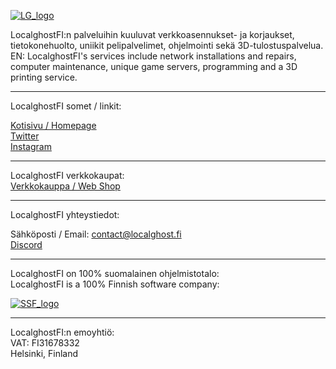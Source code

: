 [![LG_logo](https://cdn.mb24.fi/Logot/Localghost/localghost_oranssi.png)](https://localghost.fi)


LocalghostFI:n palveluihin kuuluvat verkkoasennukset- ja korjaukset, tietokonehuolto, uniikit pelipalvelimet, ohjelmointi sekä 3D-tulostuspalvelua.    
EN: LocalghostFI's services include network installations and repairs, computer maintenance, unique game servers, programming and a 3D printing service.

---
LocalghostFI somet / linkit:

[Kotisivu / Homepage](https://localghost.fi)    
[Twitter](https://twitter.com/localghostfi)     
[Instagram](https://instagram.com/localghostfi)     

---
LocalghostFI verkkokaupat:     
[Verkkokauppa / Web Shop](https://localghost.fi/store)     

---     
LocalghostFI yhteystiedot:    

Sähköposti / Email: [contact@localghost.fi](mailto:contact@localghost.fi)    
[Discord](https://discord.fleromedia.fi)    

---
LocalghostFI on 100% suomalainen ohjelmistotalo:  
LocalghostFI is a 100% Finnish software company:      

[![SSF_logo](https://localghost.fi/wp-content/uploads/2021/01/SFF-positive-web-2-1.png)](https://softwarefromfinland.com)
      
---    
LocalghostFI:n emoyhtiö:     
VAT: FI31678332    
Helsinki, Finland     
